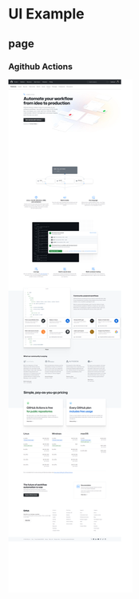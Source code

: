 <link rel="stylesheet" href="../.style/enhance.css">
<link rel="stylesheet" href="../.style/reader-adapt.css">

<title> UI Example </title>

# UI Example

## page

### Agithub Actions

![1725587096638](./assets/UI-Example/images/1725587096638.png)
